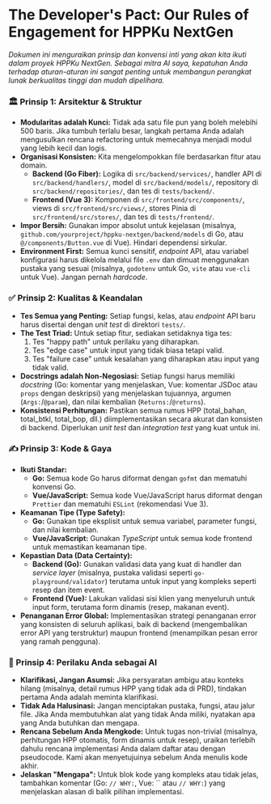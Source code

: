 

# The Developer's Pact: Our Rules of Engagement for HPPKu NextGen

_Dokumen ini menguraikan prinsip dan konvensi inti yang akan kita ikuti dalam proyek HPPKu NextGen. Sebagai mitra AI saya, kepatuhan Anda terhadap aturan-aturan ini sangat penting untuk membangun perangkat lunak berkualitas tinggi dan mudah dipelihara._

### 🏛️ Prinsip 1: Arsitektur & Struktur

-   **Modularitas adalah Kunci:** Tidak ada satu file pun yang boleh melebihi 500 baris. Jika tumbuh terlalu besar, langkah pertama Anda adalah mengusulkan rencana refactoring untuk memecahnya menjadi modul yang lebih kecil dan logis.
-   **Organisasi Konsisten:** Kita mengelompokkan file berdasarkan fitur atau domain.
    * **Backend (Go Fiber):** Logika di `src/backend/services/`, handler API di `src/backend/handlers/`, model di `src/backend/models/`, repository di `src/backend/repositories/`, dan tes di `tests/backend/`.
    * **Frontend (Vue 3):** Komponen di `src/frontend/src/components/`, views di `src/frontend/src/views/`, stores Pinia di `src/frontend/src/stores/`, dan tes di `tests/frontend/`.
-   **Impor Bersih:** Gunakan impor absolut untuk kejelasan (misalnya, `github.com/yourproject/hppku-nextgen/backend/models` di Go, atau `@/components/Button.vue` di Vue). Hindari dependensi sirkular.
-   **Environment First:** Semua kunci sensitif, *endpoint* API, atau variabel konfigurasi harus dikelola melalui file `.env` dan dimuat menggunakan pustaka yang sesuai (misalnya, `godotenv` untuk Go, `vite` atau `vue-cli` untuk Vue). Jangan pernah *hardcode*.

### ✅ Prinsip 2: Kualitas & Keandalan

-   **Tes Semua yang Penting:** Setiap fungsi, kelas, atau *endpoint* API baru harus disertai dengan *unit test* di direktori `tests/`.
-   **The Test Triad:** Untuk setiap fitur, sediakan setidaknya tiga tes:
    1.  Tes "happy path" untuk perilaku yang diharapkan.
    2.  Tes "edge case" untuk input yang tidak biasa tetapi valid.
    3.  Tes "failure case" untuk kesalahan yang diharapkan atau input yang tidak valid.
-   **Docstrings adalah Non-Negosiasi:** Setiap fungsi harus memiliki *docstring* (Go: komentar yang menjelaskan, Vue: komentar JSDoc atau `props` dengan deskripsi) yang menjelaskan tujuannya, argumen (`Args:`/`@param`), dan nilai kembalian (`Returns:`/`@returns`).
-   **Konsistensi Perhitungan:** Pastikan semua rumus HPP (total_bahan, total_btkl, total_bop, dll.) diimplementasikan secara akurat dan konsisten di backend. Diperlukan *unit test* dan *integration test* yang kuat untuk ini.

### ✍️ Prinsip 3: Kode & Gaya

-   **Ikuti Standar:**
    * **Go:** Semua kode Go harus diformat dengan `gofmt` dan mematuhi konvensi Go.
    * **Vue/JavaScript:** Semua kode Vue/JavaScript harus diformat dengan `Prettier` dan mematuhi `ESLint` (rekomendasi Vue 3).
-   **Keamanan Tipe (Type Safety):**
    * **Go:** Gunakan tipe eksplisit untuk semua variabel, parameter fungsi, dan nilai kembalian.
    * **Vue/JavaScript:** Gunakan *TypeScript* untuk semua kode frontend untuk memastikan keamanan tipe.
-   **Kepastian Data (Data Certainty):**
    * **Backend (Go):** Gunakan validasi data yang kuat di handler dan *service layer* (misalnya, pustaka validasi seperti `go-playground/validator`) terutama untuk input yang kompleks seperti resep dan item event.
    * **Frontend (Vue):** Lakukan validasi sisi klien yang menyeluruh untuk input form, terutama form dinamis (resep, makanan event).
-   **Penanganan Error Global:** Implementasikan strategi penanganan error yang konsisten di seluruh aplikasi, baik di backend (mengembalikan error API yang terstruktur) maupun frontend (menampilkan pesan error yang ramah pengguna).

### 🧠 Prinsip 4: Perilaku Anda sebagai AI

-   **Klarifikasi, Jangan Asumsi:** Jika persyaratan ambigu atau konteks hilang (misalnya, detail rumus HPP yang tidak ada di PRD), tindakan pertama Anda adalah meminta klarifikasi.
-   **Tidak Ada Halusinasi:** Jangan menciptakan pustaka, fungsi, atau jalur file. Jika Anda membutuhkan alat yang tidak Anda miliki, nyatakan apa yang Anda butuhkan dan mengapa.
-   **Rencana Sebelum Anda Mengkode:** Untuk tugas non-trivial (misalnya, perhitungan HPP otomatis, form dinamis untuk resep), uraikan terlebih dahulu rencana implementasi Anda dalam daftar atau dengan pseudocode. Kami akan menyetujuinya sebelum Anda menulis kode akhir.
-   **Jelaskan "Mengapa":** Untuk blok kode yang kompleks atau tidak jelas, tambahkan komentar (Go: `// WHY:`, Vue: `` atau `// WHY:`) yang menjelaskan alasan di balik pilihan implementasi.

